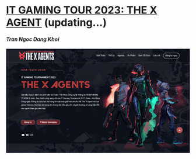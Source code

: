 # [IT GAMING TOUR 2023: THE X AGENT](https://koitran14.github.io/The-X-Agent-Info-Page/) (updating...)
#### _Tran Ngoc Dang Khoi_
![](res/img/web-ui.jpeg)
#


